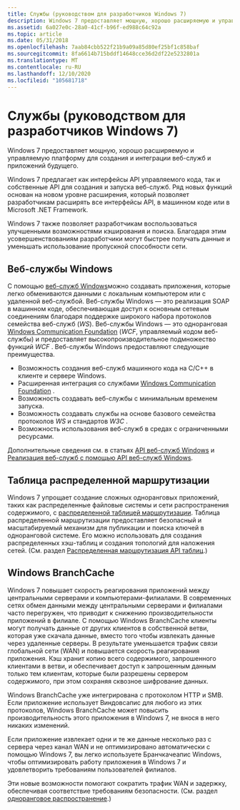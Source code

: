 ```yaml
---
title: Службы (руководством для разработчиков Windows 7)
description: Windows 7 предоставляет мощную, хорошо расширяемую и управляемую платформу для создания и интеграции веб-служб и приложений будущего. Windows 7 предлагает как интерфейсы API управляемого кода, так и собственные API для создания и запуска веб-служб.
ms.assetid: 6a027e0c-28a0-41cf-b96f-ed988c64c92a
ms.topic: article
ms.date: 05/31/2018
ms.openlocfilehash: 7aab84cbb522f21b9a09a85d80ef25bf1c858baf
ms.sourcegitcommit: 8fa6614b715bddf14648cce36d2df22e5232801a
ms.translationtype: MT
ms.contentlocale: ru-RU
ms.lasthandoff: 12/10/2020
ms.locfileid: "105681718"
---
```

# <a name="services-windows-7-developer-guide"></a>Службы (руководством для разработчиков Windows 7)

Windows 7 предоставляет мощную, хорошо расширяемую и управляемую платформу для создания и интеграции веб-служб и приложений будущего.

Windows 7 предлагает как интерфейсы API управляемого кода, так и собственные API для создания и запуска веб-служб. Ряд новых функций основан на новом уровне расширения, который позволяет разработчикам расширять все интерфейсы API, в машинном коде или в Microsoft .NET Framework.

Windows 7 также позволяет разработчикам воспользоваться улучшенными возможностями кэширования и поиска. Благодаря этим усовершенствованиям разработчики могут быстрее получать данные и уменьшать использование пропускной способности сети.

## <a name="windows-web-services"></a>Веб-службы Windows

С помощью [веб-служб Windows](/windows/desktop/wsw/portal)можно создавать приложения, которые легко обмениваются данными с локальным компьютером или с удаленной веб-службой. Веб-службы Windows — это реализация SOAP в машинном коде, обеспечивающая доступ к основным сетевым соединениям благодаря поддержке широкого набора протоколов семейства веб-служб (*WS*). Веб-службы Windows — это одноранговая [Windows Communication Foundation](/previous-versions/windows/desktop/cc907054(v=vs.85)) (*WCF*, управляемый кодом веб-службы) и предоставляет высокопроизводительное подмножество функций *WCF* . Веб-службы Windows предоставляют следующие преимущества.

-   Возможность создания веб-служб машинного кода на C/C++ в клиенте и сервере Windows.
-   Расширенная интеграция со службами [Windows Communication Foundation](/previous-versions/windows/desktop/cc907054(v=vs.85)) .
-   Возможность создавать веб-службы с минимальным временем запуска.
-   Возможность создавать службы на основе базового семейства протоколов *WS* и стандартов *W3C* .
-   Возможность использования веб-служб в средах с ограниченными ресурсами.

Дополнительные сведения см. в статьях [API веб-служб Windows](../wsw/portal.md) и [Реализация веб-служб с помощью API веб-служб Windows](https://github.com/microsoft/Windows-classic-samples/tree/master/Samples/Win7Samples/web/WWSAPI).

## <a name="distributed-routing-table"></a>Таблица распределенной маршрутизации

Windows 7 упрощает создание сложных одноранговых приложений, таких как распределенные файловые системы и сети распространения содержимого, с [распределенной таблицей маршрутизации](/windows/desktop/P2PSdk/distributed-routing-table-api-reference). Таблица распределенной маршрутизации предоставляет безопасный и масштабируемый механизм для публикации и поиска ключей в одноранговой системе. Его можно использовать для создания распределенных хэш-таблиц и создания топологий для наложения сетей. (См. раздел [Распределенная маршрутизация API таблиц](../p2psdk/distributed-routing-table-api.md).)

## <a name="windows-branchcache"></a>**Windows BranchCache**

Windows 7 повышает скорость реагирования приложений между центральными серверами и компьютерами-филиалами. В современных сетях обмен данными между центральными серверами и филиалами часто перегружен, что приводит к снижению производительности приложений в филиале. С помощью Windows BranchCache клиенты могут получать данные от других клиентов в собственной ветви, которая уже скачала данные, вместо того чтобы извлекать данные через удаленные серверы. В результате уменьшается трафик связи глобальной сети (WAN) и повышается скорость реагирования приложения. Кэш хранит копию всего содержимого, запрошенного клиентами в ветви, и обеспечивает доступ к запрошенным данным только тем клиентам, которые были разрешены сервером содержимого, при этом сохраняя сквозное шифрование данных.

Windows BranchCache уже интегрирована с протоколом HTTP и SMB. Если приложение использует Виндовсапис для любого из этих протоколов, Windows BranchCache может повысить производительность этого приложения в Windows 7, не внося в него никаких изменений.

Если приложение извлекает одни и те же данные несколько раз с сервера через канал WAN и не оптимизировано автоматически с помощью Windows 7, вы легко используете Бранчкачеапис Windows, чтобы оптимизировать работу приложения в Windows 7 и удовлетворить требованиям пользователей филиалов.

Эти новые возможности помогают сократить трафик WAN и задержку, обеспечивая соответствие требованиям безопасности. (См. раздел [одноранговое распространение](../p2psdk/peer-distribution.md).)

 

 
